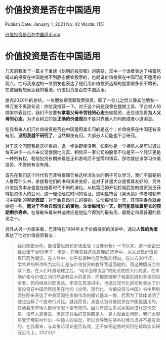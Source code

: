 # 价值投资是否在中国适用

Publish Date: January 1, 2021
No: 42
Words: 1151

[价值投资是否在中国适用.md](%E4%BB%B7%E5%80%BC%E6%8A%95%E8%B5%84%E6%98%AF%E5%90%A6%E5%9C%A8%E4%B8%AD%E5%9B%BD%E9%80%82%E7%94%A8%206874423bfd814b6f95a9ada55afbddef.md)

# 价值投资是否在中国适用

几天前我发了一篇关于重读《聪明的投资者》的感受，其中一个读者表达了格雷厄姆式的投资在中国是找不到静态便宜股票的，也就说价值投资在中国可能不适用的观点，恰巧我身边的一位朋友也表达了他们用价值投资选择的股票很多都不增长。在这里我想表达我的看法，价值投资是否在中国适用。

发完2020年的总结，一位朋友跟我聊股票投资，聊了一会儿之后又像其他朋友一样万变不离那句话：你给我推荐一下。对于这个问题我曾在摆脱工具、平台对人的绑架中表达过，我们不仅要有**拿着父母辛苦钱的心态**去做投资，还应该抱着**为人父母的心态**，为子女树立的是**正确的价值观**而不是只靠他人的判断或者小道消息。

在我看来人们问价值投资是否在中国适用其实问的是这个：价值投资在中国还有没有用，**没用我就不研究了**。当然即使有用，大部分人可能也不会研究。

对于这个问题我是这样看的，退一步讲即使没用，如果你是一个相信人是可以通过每天进步一点点来实现慢慢地变富，相信买一家公司的股票不仅是买一个凭证更是一种所有权，相信投资长期来看是正和游戏而不是零和博弈，那你就应该学习价值投资，不管他有没有用。

首先在我们这个时代有巴菲特查理芒格这样活生生的例子可以学习，我们不需要别人推荐什么书，直接看他们的书和演讲变好，这对于普通大众是极其友好的，另外价值投资本身也是在随着时代不断的演化，从格雷厄姆开始捡烟屁股的投资到巴菲特投资伟大的公司，这一理论经过时间的验证，这明显符合《黑天鹅》作者塔勒布书中提到的**林迪效应**：对于会自然消亡的事物，生命每增加一天，其预期寿命就会缩短一些。**而对于不会自然消亡的事物，生命每增加一天，则可能意味着更长的预期剩余寿命**。在塔勒布看来林迪效应是他迄今得到的最有用、最稳定和最普遍的启发之一。

另外从另一方面来看，巴菲特在1984年关于价值投资的演讲中，通过**人性的角度**表达了他对价值投资看法：

> 我只能告诉你，自格雷厄姆和多德出版《证券分析》一书以来，这一秘密已经公诸于世50年了，但是，在我实践这些原理的35年中，从未发现价值投资已蔚为潮流。在人性中，似乎有谋种化简为繁的倾向。在过去30年间，学术界的所作所为实际上是与价值投资的教导背道而驰的。而这种情况会继续下去。在人们环游地球之后，“地平面球协会”的观点依然大行其道。在市场价格与价值之间仍然会有巨大的差异，而那些理解了格雷厄姆和多德的投资者，仍将继续兴旺发达。李录在其演讲中，也通过现代化的视角表达了价值投资在中国仍然适用在他的《文明、现代化、价值投资与中国》书中用到两张图来表达了中美两国在金融市场的模式基本一致，后面为了具体说明了他也选择了个股进行对比。就我而言，我也认为价值投资在中国是适用的，在我看来市场大部分情况下是有效的，因为有这么多买家卖家进行定价交易，没有人是傻瓜，但是这背后的交易都是人，是人就会出问题，我们太容易受环境影响作出一些惊人的举动，所以会导致在某些时候市场并不是有效的。在我看来，与其争论理论是否有效，还不如把这些时间用在踏踏实实研究公司上。2021/1/1
>